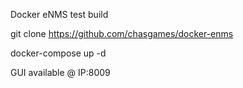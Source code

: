 Docker eNMS test build

git clone https://github.com/chasgames/docker-enms

docker-compose up -d

GUI available @ IP:8009
